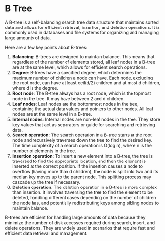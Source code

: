 # B Tree

A B-tree is a self-balancing search tree data structure that maintains sorted data and allows for efficient retrieval, insertion, and deletion operations. It is commonly used in databases and file systems for organizing and managing large amounts of data.

Here are a few key points about B-trees:

1. **Balancing**: B-trees are designed to maintain balance. This means that regardless of the number of elements stored, all leaf nodes in a B-tree are at the same level, which allows for efficient search operations.
2. **Degree**: B-trees have a specified degree, which determines the maximum number of children a node can have. Each node, excluding the root node, can have at least ceil(d/2) children and at most d children, where d is the degree.
3. **Root node**: The B-tree always has a root node, which is the topmost node in the tree. It may have between 2 and d children.
4. **Leaf nodes**: Leaf nodes are the bottommost nodes in the tree, containing the actual data values and pointers to other nodes. All leaf nodes are at the same level in a B-tree.
5. **Internal nodes**: Internal nodes are non-leaf nodes in the tree. They store key values that act as separators or guide for searching and retrieving data.
6. **Search operation**: The search operation in a B-tree starts at the root node and recursively traverses down the tree to find the desired key. The time complexity of a search operation is O(log n), where n is the number of elements in the tree.
7. **Insertion operation**: To insert a new element into a B-tree, the tree is traversed to find the appropriate location, and then the element is inserted at the correct position. If the insertion causes a node to overflow (having more than d children), the node is split into two and its median key moves up to the parent node. This splitting process may cascade up the tree if necessary.
8. **Deletion operation**: The deletion operation in a B-tree is more complex than insertion. It involves traversing the tree to find the element to be deleted, handling different cases depending on the number of children the node has, and potentially redistributing keys among sibling nodes to maintain balance.

B-trees are efficient for handling large amounts of data because they minimize the number of disk accesses required during search, insert, and delete operations. They are widely used in scenarios that require fast and efficient data retrieval and management.
